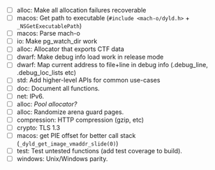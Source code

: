 - [ ] alloc: Make all allocation failures recoverable
- [ ] macos: Get path to executable (`#include <mach-o/dyld.h>` + `_NSGetExecutablePath`)
- [ ] macos: Parse mach-o
- [ ] io: Make pg_watch_dir work
- [ ] alloc: Allocator that exports CTF data
- [ ] dwarf: Make debug info load work in release mode
- [ ] dwarf: Map current address to file+line in debug info (.debug_line, .debug_loc_lists etc)
- [ ] std: Add higher-level APIs for common use-cases
- [ ] doc: Document all functions.
- [ ] net: IPv6.
- [ ] alloc: *Pool allocator?*
- [ ] alloc: Randomize arena guard pages.
- [ ] compression: HTTP compression (gzip, etc)
- [ ] crypto: TLS 1.3
- [ ] macos: get PIE offset for better call stack (`_dyld_get_image_vmaddr_slide(0)`)
- [ ] test: Test untested functions (add test coverage to build).
- [ ] windows: Unix/Windows parity.
